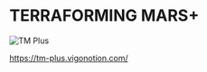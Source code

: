 # TERRAFORMING MARS+

![TM Plus](https://img.shields.io/badge/mars%2B-terraforming?label=terraforming&labelColor=%23333&color=orange&link=https%3A%2F%2Ftm-plus.vigonotion.com%2F)


https://tm-plus.vigonotion.com/
